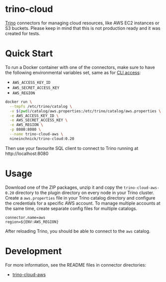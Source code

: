 trino-cloud
===========

[Trino](http://trino.io/) connectors for managing cloud resources, like AWS EC2 instances or S3 buckets.
Please keep in mind that this is not production ready and it was created for tests.

# Quick Start

To run a Docker container with one of the connectors, make sure to have the following
environmental variables set, same as for
[CLI access](https://docs.aws.amazon.com/cli/latest/userguide/cli-configure-envvars.html):
* `AWS_ACCESS_KEY_ID`
* `AWS_SECRET_ACCESS_KEY`
* `AWS_REGION`

```bash
docker run \
  --tmpfs /etc/trino/catalog \
  -v $(pwd)/catalog/aws.properties:/etc/trino/catalog/aws.properties \
  -e AWS_ACCESS_KEY_ID \
  -e AWS_SECRET_ACCESS_KEY \
  -e AWS_REGION \
  -p 8080:8080 \
  --name trino-cloud-aws \
  nineinchnick/trino-cloud:0.20
```

Then use your favourite SQL client to connect to Trino running at http://localhost:8080

# Usage

Download one of the ZIP packages, unzip it and copy the `trino-cloud-aws-0.20` directory to the plugin directory on every node in your Trino cluster.
Create a `aws.properties` file in your Trino catalog directory and configure the credentials for a specific AWS account.
To manage multiple accounts at the same time, create separate config files for multiple catalogs.

```
connector.name=aws
region=${ENV:AWS_REGION}
```

After reloading Trino, you should be able to connect to the `aws` catalog.

# Development

For more information, see the README files in connector directories:
* [trino-cloud-aws](trino-cloud-aws/README.md)
